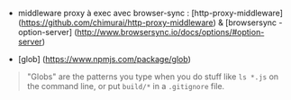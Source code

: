 - middleware proxy à exec avec browser-sync :
[http-proxy-middleware] (https://github.com/chimurai/http-proxy-middleware) & [browsersync - option-server] (http://www.browsersync.io/docs/options/#option-server)

- [glob] (https://www.npmjs.com/package/glob)
> "Globs" are the patterns you type when you do stuff like `ls *.js` on
the command line, or put `build/*` in a `.gitignore` file.

